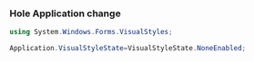 
### Hole  Application  change 

```csharp
using System.Windows.Forms.VisualStyles;

Application.VisualStyleState=VisualStyleState.NoneEnabled; 
```
